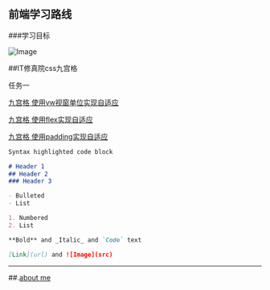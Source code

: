 ## 前端学习路线

###学习目标

![Image](https://songnl.github.io/learningpath/WG34.jpg)

##IT修真院css九宫格

任务一

[九宫格 使用vw视窗单位实现自适应](https://songnl.github.io/demo/VW.html)

[九宫格 使用flex实现自适应](https://songnl.github.io/demo/flex.html)

[九宫格 使用padding实现自适应](https://songnl.github.io/demo/padding.html)

```markdown
Syntax highlighted code block

# Header 1
## Header 2
### Header 3

- Bulleted
- List

1. Numbered
2. List

**Bold** and _Italic_ and `Code` text

[Link](url) and ![Image](src)
```
---
##.[about me](https://songnl.github.io/Musicresume-master/index.html)